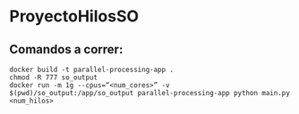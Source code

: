 # ProyectoHilosSO

## Comandos a correr:
```
docker build -t parallel-processing-app .
chmod -R 777 so_output
docker run -m 1g --cpus=“<num_cores>” -v $(pwd)/so_output:/app/so_output parallel-processing-app python main.py <num_hilos>
